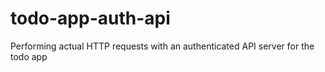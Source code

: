 # todo-app-auth-api
Performing actual HTTP requests with an authenticated API server for the todo app
